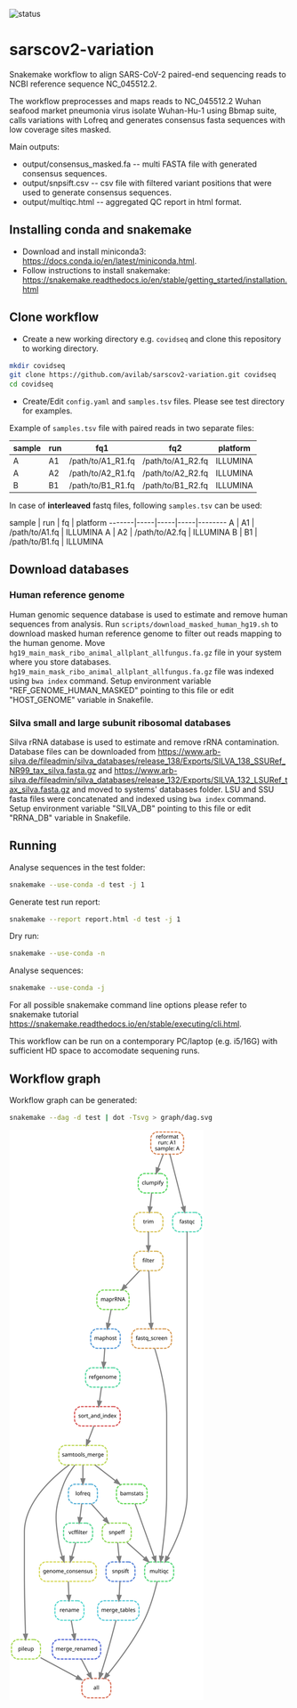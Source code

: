 ![status](https://img.shields.io/badge/status-under%20development-yellow)

# sarscov2-variation

Snakemake workflow to align SARS-CoV-2 paired-end sequencing reads to NCBI reference sequence NC_045512.2.

The workflow preprocesses and maps reads to NC_045512.2 Wuhan seafood market pneumonia virus isolate Wuhan-Hu-1 using Bbmap suite, calls variations with Lofreq and generates consensus fasta sequences with low coverage sites masked.

Main outputs:

- output/consensus_masked.fa -- multi FASTA file with generated consensus sequences.
- output/snpsift.csv -- csv file with filtered variant positions that were used to generate consensus sequences.
- output/multiqc.html -- aggregated QC report in html format. 


## Installing conda and snakemake

- Download and install miniconda3: <https://docs.conda.io/en/latest/miniconda.html>.
- Follow instructions to install snakemake: <https://snakemake.readthedocs.io/en/stable/getting_started/installation.html>


## Clone workflow

- Create a new working directory e.g. `covidseq` and clone this repository to working directory.

```bash
mkdir covidseq
git clone https://github.com/avilab/sarscov2-variation.git covidseq
cd covidseq
```

- Create/Edit `config.yaml` and `samples.tsv` files. Please see test directory for examples. 

Example of `samples.tsv` file with paired reads in two separate files:

sample | run | fq1 | fq2 | platform
-------|-----|-----|-----|--------
A  | A1 | /path/to/A1_R1.fq | /path/to/A1_R2.fq | ILLUMINA
A  | A2 | /path/to/A2_R1.fq | /path/to/A2_R2.fq | ILLUMINA
B  | B1 | /path/to/B1_R1.fq | /path/to/B1_R2.fq | ILLUMINA


In case of **interleaved** fastq files, following `samples.tsv` can be used:

sample | run | fq | platform
-------|-----|-----|-----|--------
A  | A1 | /path/to/A1.fq | ILLUMINA
A  | A2 | /path/to/A2.fq | ILLUMINA
B  | B1 | /path/to/B1.fq | ILLUMINA


## Download databases

### Human reference genome

Human genomic sequence database is used to estimate and remove human sequences from analysis.
Run `scripts/download_masked_human_hg19.sh` to download masked human reference genome to filter out reads mapping to the human genome.
Move `hg19_main_mask_ribo_animal_allplant_allfungus.fa.gz` file in your system where you store databases. 
`hg19_main_mask_ribo_animal_allplant_allfungus.fa.gz` file was indexed using `bwa index` command.
Setup environment variable "REF_GENOME_HUMAN_MASKED" pointing to this file or edit "HOST_GENOME" variable in Snakefile.

### Silva small and large subunit ribosomal databases

Silva rRNA database is used to estimate and remove rRNA contamination.
Database files can be downloaded from <https://www.arb-silva.de/fileadmin/silva_databases/release_138/Exports/SILVA_138_SSURef_NR99_tax_silva.fasta.gz> and <https://www.arb-silva.de/fileadmin/silva_databases/release_132/Exports/SILVA_132_LSURef_tax_silva.fasta.gz>
and moved to systems' databases folder.
LSU and SSU fasta files were concatenated and indexed using `bwa index` command.
Setup environment variable "SILVA_DB" pointing to this file or edit "RRNA_DB" variable in Snakefile.


## Running

Analyse sequences in the test folder:
```bash
snakemake --use-conda -d test -j 1
```

Generate test run report:
```bash
snakemake --report report.html -d test -j 1
```

Dry run:
```bash
snakemake --use-conda -n
```

Analyse sequences:
```bash
snakemake --use-conda -j
```

For all possible snakemake command line options please refer to snakemake tutorial <https://snakemake.readthedocs.io/en/stable/executing/cli.html>.


This workflow can be run on a contemporary PC/laptop (e.g. i5/16G) with sufficient HD space to accomodate sequening runs.


## Workflow graph

Workflow graph can be generated:
```bash
snakemake --dag -d test | dot -Tsvg > graph/dag.svg
```

![dag](graph/dag.svg)
